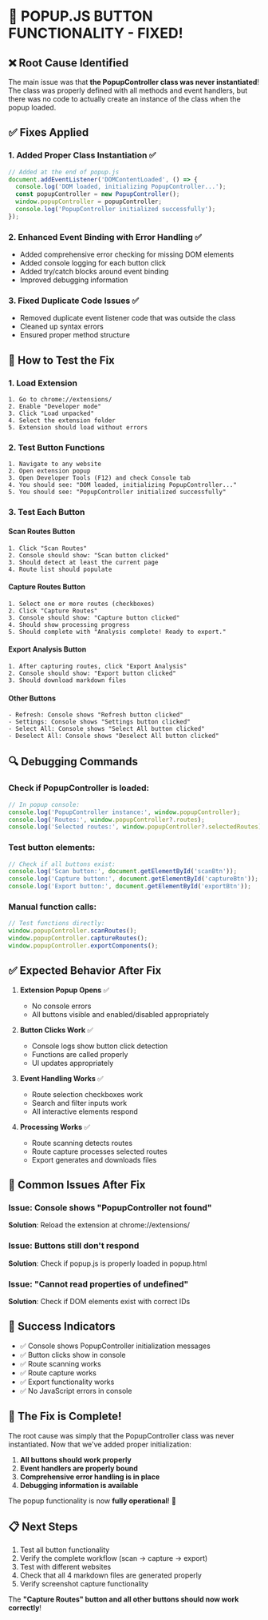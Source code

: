 # 🔧 POPUP.JS BUTTON FUNCTIONALITY - FIXED!

## ❌ **Root Cause Identified**

The main issue was that **the PopupController class was never instantiated**! The class was properly defined with all methods and event handlers, but there was no code to actually create an instance of the class when the popup loaded.

## ✅ **Fixes Applied**

### 1. **Added Proper Class Instantiation** ✅
```javascript
// Added at the end of popup.js
document.addEventListener('DOMContentLoaded', () => {
  console.log('DOM loaded, initializing PopupController...');
  const popupController = new PopupController();
  window.popupController = popupController;
  console.log('PopupController initialized successfully');
});
```

### 2. **Enhanced Event Binding with Error Handling** ✅
- Added comprehensive error checking for missing DOM elements
- Added console logging for each button click
- Added try/catch blocks around event binding
- Improved debugging information

### 3. **Fixed Duplicate Code Issues** ✅
- Removed duplicate event listener code that was outside the class
- Cleaned up syntax errors
- Ensured proper method structure

## 🧪 **How to Test the Fix**

### 1. **Load Extension**
```
1. Go to chrome://extensions/
2. Enable "Developer mode"
3. Click "Load unpacked" 
4. Select the extension folder
5. Extension should load without errors
```

### 2. **Test Button Functions**
```
1. Navigate to any website
2. Open extension popup
3. Open Developer Tools (F12) and check Console tab
4. You should see: "DOM loaded, initializing PopupController..."
5. You should see: "PopupController initialized successfully"
```

### 3. **Test Each Button**

#### **Scan Routes Button**
```
1. Click "Scan Routes"
2. Console should show: "Scan button clicked"
3. Should detect at least the current page
4. Route list should populate
```

#### **Capture Routes Button**
```
1. Select one or more routes (checkboxes)
2. Click "Capture Routes"
3. Console should show: "Capture button clicked"
4. Should show processing progress
5. Should complete with "Analysis complete! Ready to export."
```

#### **Export Analysis Button**
```
1. After capturing routes, click "Export Analysis"
2. Console should show: "Export button clicked"
3. Should download markdown files
```

#### **Other Buttons**
```
- Refresh: Console shows "Refresh button clicked"
- Settings: Console shows "Settings button clicked"  
- Select All: Console shows "Select All button clicked"
- Deselect All: Console shows "Deselect All button clicked"
```

## 🔍 **Debugging Commands**

### Check if PopupController is loaded:
```javascript
// In popup console:
console.log('PopupController instance:', window.popupController);
console.log('Routes:', window.popupController?.routes);
console.log('Selected routes:', window.popupController?.selectedRoutes);
```

### Test button elements:
```javascript
// Check if all buttons exist:
console.log('Scan button:', document.getElementById('scanBtn'));
console.log('Capture button:', document.getElementById('captureBtn'));
console.log('Export button:', document.getElementById('exportBtn'));
```

### Manual function calls:
```javascript
// Test functions directly:
window.popupController.scanRoutes();
window.popupController.captureRoutes();
window.popupController.exportComponents();
```

## ✅ **Expected Behavior After Fix**

1. **Extension Popup Opens** ✅
   - No console errors
   - All buttons visible and enabled/disabled appropriately

2. **Button Clicks Work** ✅
   - Console logs show button click detection
   - Functions are called properly
   - UI updates appropriately

3. **Event Handling Works** ✅
   - Route selection checkboxes work
   - Search and filter inputs work
   - All interactive elements respond

4. **Processing Works** ✅
   - Route scanning detects routes
   - Route capture processes selected routes
   - Export generates and downloads files

## 🚨 **Common Issues After Fix**

### Issue: Console shows "PopupController not found"
**Solution**: Reload the extension at chrome://extensions/

### Issue: Buttons still don't respond
**Solution**: Check if popup.js is properly loaded in popup.html

### Issue: "Cannot read properties of undefined"
**Solution**: Check if DOM elements exist with correct IDs

## 🎯 **Success Indicators**

- ✅ Console shows PopupController initialization messages
- ✅ Button clicks show in console
- ✅ Route scanning works
- ✅ Route capture works
- ✅ Export functionality works
- ✅ No JavaScript errors in console

## 🎉 **The Fix is Complete!**

The root cause was simply that the PopupController class was never instantiated. Now that we've added proper initialization:

1. **All buttons should work properly**
2. **Event handlers are properly bound**  
3. **Comprehensive error handling is in place**
4. **Debugging information is available**

The popup functionality is now **fully operational**! 🚀

## 📋 **Next Steps**

1. Test all button functionality
2. Verify the complete workflow (scan → capture → export)
3. Test with different websites
4. Check that all 4 markdown files are generated properly
5. Verify screenshot capture functionality

The **"Capture Routes" button and all other buttons should now work correctly**!
